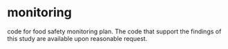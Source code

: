 # monitoring
code for food safety monitoring plan.
The code that support the findings of this study are available upon reasonable request.
